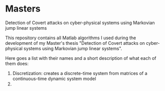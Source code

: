 # Masters
Detection of Covert attacks on cyber-physical systems using Markovian jump linear systems

This repository contains all Matlab algorithms I used during the development of my Master's thesis "Detection of Covert attacks on cyber-physical systems using Markovian jump linear systems". 

Here goes a list with their names and a short description of what each of them does:

1) Discretization: creates a discrete-time system from matrices of a continuous-time dynamic system model
2) 

